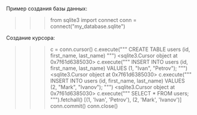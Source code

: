 
Пример создания базы данных:

>>> from sqlite3 import connect
>>> conn = connect("my_database.sqlite")

Создание курсора:

>>> c = conn.cursor()
>>> c.execute("""
CREATE TABLE users (id, first_name, last_name)
""")
<sqlite3.Cursor object at 0x7f61d6385030>
>>> c.execute("""
INSERT INTO users (id, first_name, last_name) VALUES (1, "Ivan", "Petrov");
""")
<sqlite3.Cursor object at 0x7f61d6385030>
>>> c.execute("""
INSERT INTO users (id, first_name, last_name) VALUES (2, "Mark", "Ivanov");
""")
<sqlite3.Cursor object at 0x7f61d6385030>
>>> c.execute("""
SELECT * FROM users;
""").fetchall()
[(1, 'Ivan', 'Petrov'), (2, 'Mark', 'Ivanov')]
>>> conn.commit()
>>> conn.close()
>>> 